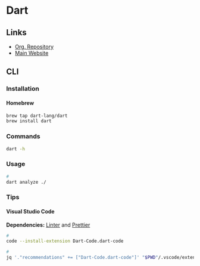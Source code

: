 # Dart

## Links

- [Org. Repository](https://github.com/dart-lang)
- [Main Website](https://dart.dev)

## CLI

### Installation

#### Homebrew

```sh
brew tap dart-lang/dart
brew install dart
```

### Commands

```sh
dart -h
```

### Usage

```sh
#
dart analyze ./
```

### Tips

#### Visual Studio Code

**Dependencies:** [Linter](/linter.md#visual-studio-code) and [Prettier](/prettier.md#visual-studio-code)

```sh
#
code --install-extension Dart-Code.dart-code

#
jq '."recommendations" += ["Dart-Code.dart-code"]' "$PWD"/.vscode/extensions.json | sponge "$PWD"/.vscode/extensions.json
```
